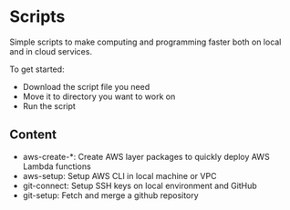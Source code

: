 # Scripts

Simple scripts to make computing and programming faster both on local and in cloud services.

To get started:
- Download the script file you need
- Move it to directory you want to work on
- Run the script

## Content

- aws-create-*: Create AWS layer packages to quickly deploy AWS Lambda functions
- aws-setup: Setup AWS CLI in local machine or VPC
- git-connect: Setup SSH keys on local environment and GitHub
- git-setup: Fetch and merge a github repository
